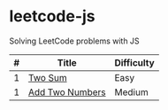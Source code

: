 # leetcode-js

Solving LeetCode problems with JS

|   # | Title                                            | Difficulty |
| --: | ------------------------------------------------ | :--------- |
|   1 | [Two Sum](Problems/0001-two-sum)                 | Easy       |
|   1 | [Add Two Numbers](Problems/0002-add-two-numbers) | Medium     |
